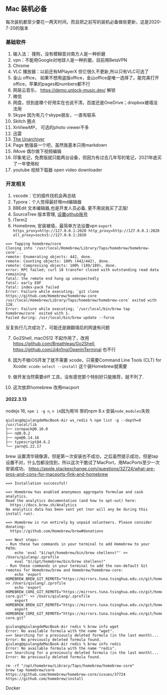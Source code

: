## Mac 装机必备

每次装机都至少要花一两天时间，而且把之前写的装机必备做些更新，这是2020-7-20的版本

### 基础软件

1. 输入法： 搜狗，没有模糊音对南方人是一种折磨
2. vpn：不能用Google对地球人是一种折磨，目前用BetaVPN
3. Chrome
4. VLC 播放器：以前还有MPlayerX 但它很久不更新,所以只有VLC可选了
5. 金山 office， 如果不想用盗版office，金山office是唯一选择了。能完美打开office，苹果的pages和numbers都不行
7. 网易云音乐， https://demo.unlock-music.dev/ 解锁
9. 微信
10. 网盘，但到底哪个好用实在也说不清，百度还是OneDrive；dropbox被墙没法用
10. Skype 因为有几个skype朋友，一直有联系
11. Skitch 圈点
12. XnViewMP， 可选的photo viewer不多
13. 迅雷
14. [The Unarchiver](https://theunarchiver.com/)
15. Page 勉强装一个吧，虽然我基本只用markdown
15. iMove 偶尔做下视频编辑
16. 印象笔记，免费版就只能两台设备，但因为有过去几年写的笔记，2021年底买了一年使用权
16. youtube 视频下载器 open video downloader

### 开发相关

1. vscode：它的插件找机会再总结
2. Typora：个人觉得最好用md编辑器  
3. BBEdit 文本编辑器,也是开发人员必备, 更不用说我买了正版!
4. SourceTree 版本管理, [设置github账号](https://docs.github.com/en/github/authenticating-to-github/testing-your-ssh-connection)
5. iTerm2
6. Homebrew, 安装被墙，最简单方法设置vpn `export https_proxy=http://127.0.0.1:2020 http_proxy=http://127.0.0.1:2020 all_proxy=socks5://127.0.0.1:2020`

```shell
==> Tapping homebrew/core
Cloning into '/usr/local/Homebrew/Library/Taps/homebrew/homebrew-core'...
remote: Enumerating objects: 442, done.
remote: Counting objects: 100% (442/442), done.
remote: Compressing objects: 100% (189/189), done.
error: RPC failed; curl 18 transfer closed with outstanding read data remaining
fatal: the remote end hung up unexpectedly
fatal: early EOF
fatal: index-pack failed
Error: Failure while executing; `git clone https://github.com/Homebrew/homebrew-core /usr/local/Homebrew/Library/Taps/homebrew/homebrew-core` exited with 128.
Error: Failure while executing; `/usr/local/bin/brew tap homebrew/core` exited with 1.
Failed during: /usr/local/bin/brew update --force
```

反复执行几次成功了，可能还是跟翻墙后的网速有问题

7. Go2Shell, macOS12 不起作用了，改用 https://github.com/Breathleas/Go2Shell, https://github.com/Ji4n1ng/OpenInTerminal 也不行

8. 因为不做iOS开发了就不需要 xcode，只需要Command Line Tools (CLT) for Xcode: `xcode-select --install`  这个装Homebrew就需要

9. 做开发当然需要diff 工具，没有感觉那个特别好只能推荐，就不列了. 

10. 这次放弃homebrew 改用macport

    

#### 2022.3.13

nodejs 16, `npm i -g n`, `n 14`因为用16 带的npm 8.x 安装`node_modules`失败

```
qiulang@qiulangdeMacBook-Air ws_redis % npm list -g --depth=0
/usr/local/lib
├── corepack@0.10.0
├── n@8.0.2
├── npm@6.14.16
├── typescript@4.6.2
└── yarn@1.22.17
```



brew 设置清华镜像源，但是第一次安装也不成功，之后虽然提示成功，但是tap设置不对，什么包都没找到，所以这次干脆试了MacPort，用MacPorts至少一次安装成功。 https://apple.stackexchange.com/questions/32724/what-are-pros-and-cons-for-macports-fink-and-homebrew

```
==> Installation successful!

==> Homebrew has enabled anonymous aggregate formulae and cask analytics.
Read the analytics documentation (and how to opt-out) here:
  https://docs.brew.sh/Analytics
No analytics data has been sent yet (nor will any be during this install run).

==> Homebrew is run entirely by unpaid volunteers. Please consider donating:
  https://github.com/Homebrew/brew#donations

==> Next steps:
- Run these two commands in your terminal to add Homebrew to your PATH:
    echo 'eval "$(/opt/homebrew/bin/brew shellenv)"' >> /Users/qiulang/.zprofile
    eval "$(/opt/homebrew/bin/brew shellenv)"
- Run these commands in your terminal to add the non-default Git remotes for Homebrew/brew and Homebrew/homebrew-core:
    echo 'export HOMEBREW_BREW_GIT_REMOTE="https://mirrors.tuna.tsinghua.edu.cn/git/homebrew/brew.git"' >> /Users/qiulang/.zprofile
    echo 'export HOMEBREW_CORE_GIT_REMOTE="https://mirrors.tuna.tsinghua.edu.cn/git/homebrew/homebrew-core.git"' >> /Users/qiulang/.zprofile
    export HOMEBREW_BREW_GIT_REMOTE="https://mirrors.tuna.tsinghua.edu.cn/git/homebrew/brew.git"
    export HOMEBREW_CORE_GIT_REMOTE="https://mirrors.tuna.tsinghua.edu.cn/git/homebrew/homebrew-core.git"
    
qiulang@qiulangdeMacBook-Air redis % brew info wget
Error: No available formula with the name "wget".
==> Searching for a previously deleted formula (in the last month)...
Error: No previously deleted formula found.
qiulang@qiulangdeMacBook-Air redis % brew info redis
Error: No available formula with the name "redis".
==> Searching for a previously deleted formula (in the last month)...
Error: No previously deleted formula found.

rm -rf "/opt/homebrew/Library/Taps/homebrew/homebrew-core"
brew tap homebrew/core    
https://github.com/Homebrew/homebrew-core/issues/37724
https://github.com/homebrew/install
```



Docker 

